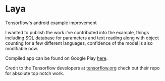 # Laya
Tensorflow's android example improvement


I wanted to publish the work i've contributed into the example, things including SQL database for parameters and text reading along with object counting for a few different languages, confidence of the model is also modifiable now.

Compiled app can be found on Google Play [here](https://play.google.com/store/apps/details?id=dab.scuffedbots).

Credit to the Tensorflow developers at [tensorflow.org](tensorflow.org) check out their repo for absolute top notch work.
